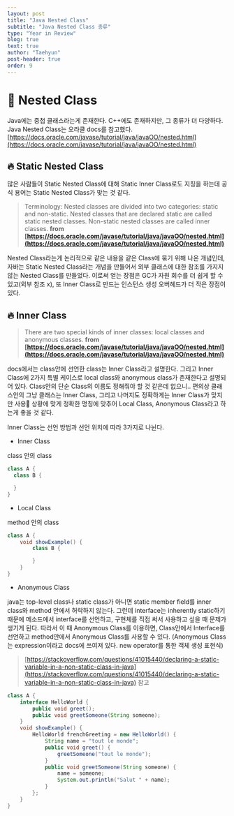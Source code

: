 ```yaml
---
layout: post
title: "Java Nested Class"
subtitle: "Java Nested Class 종류"
type: "Year in Review"
blog: true
text: true
author: "Taehyun"
post-header: true
order: 9
---
```


# 🚀 Nested Class

Java에는 중첩 클래스라는게 존재한다. C++에도 존재하지만, 그 종류가 더 다양하다. Java Nested Class는 오라클 docs를 참고했다.
[https://docs.oracle.com/javase/tutorial/java/javaOO/nested.html](https://docs.oracle.com/javase/tutorial/java/javaOO/nested.html)

## 🔥 Static Nested Class
많은 사람들이 Static Nested Class에 대해 Static Inner Class로도 지칭을 하는데 공식 용어는 Static Nested Class가 맞는 것 같다.
> Terminology: Nested classes are divided into two categories: static and non-static. Nested classes that are declared static are called static nested classes. Non-static nested classes are called inner classes.
> **from [https://docs.oracle.com/javase/tutorial/java/javaOO/nested.html](https://docs.oracle.com/javase/tutorial/java/javaOO/nested.html)**

Nested Class라는게 논리적으로 같은 내용을 같은 Class에 묶기 위해 나온 개념인데, 자바는 Static Nested Class라는 개념을 만들어서 외부 클래스에 대한 참조를 가지지 않는 Nested Class를 만들었다. 이로써 얻는 장점은 GC가 자원 회수를 더 쉽게 할 수 있고(외부 참조 x), 또 Inner Class로 만드는 인스턴스 생성 오버헤드가 더 작은 장점이 있다.

## 🔥 Inner Class
> There are two special kinds of inner classes: local classes and anonymous classes.
> **from [https://docs.oracle.com/javase/tutorial/java/javaOO/nested.html](https://docs.oracle.com/javase/tutorial/java/javaOO/nested.html)**

docs에서는 class안에 선언한 class는 Inner Class라고 설명한다. 그리고 Inner Class에 2가지 특별 케이스로 local class와 anonymous class가 존재한다고 설명되어 있다. Class안의 단순 Class의 이름도 정해줘야 할 것 같은데 없으니.. 편의상 클래스안의 그냥 클래스는 Inner Class, 그리고 나머지도 정확하게는 Inner Class가 맞지만 사용 상황에 맞게 정확한 명칭에 맞추어 Local Class, Anonymous Class라고 하는게 좋을 것 같다.

Inner Class는 선언 방법과 선언 위치에 따라 3가지로 나뉜다.

* Inner Class

class 안의 class
```java
class A {
  class B {

  }
}
```

* Local Class

method 안의 class
```java
class A {
    void showExample() {
        class B {

        }
    }
}
```

* Anonymous Class

java는 top-level class나 static class가 아니면 static member field를 inner class와 method 안에서 허락하지 않는다. 그런데 interface는 inherently static하기 때문에 메소드에서 interface를 선언하고, 구현체를 직접 써서 사용하고 싶을 때 문제가 생기게 된다. 따라서 이 때 Anonymous Class를 이용하면, Class안에서 Interface를 선언하고 method안에서 Anonymous Class를 사용할 수 있다. (Anonymous Class는 expression이라고 docs에 쓰여져 있다. new operator를 통한 객체 생성 표현식)

> [https://stackoverflow.com/questions/41015440/declaring-a-static-variable-in-a-non-static-class-in-java](https://stackoverflow.com/questions/41015440/declaring-a-static-variable-in-a-non-static-class-in-java) 참고

```java
class A {
    interface HelloWorld {
        public void greet();
        public void greetSomeone(String someone);
    }
    void showExample() {
        HelloWorld frenchGreeting = new HelloWorld() {
            String name = "tout le monde";
            public void greet() {
                greetSomeone("tout le monde");
            }
            public void greetSomeone(String someone) {
                name = someone;
                System.out.println("Salut " + name);
            }
        };
    }
}
```
